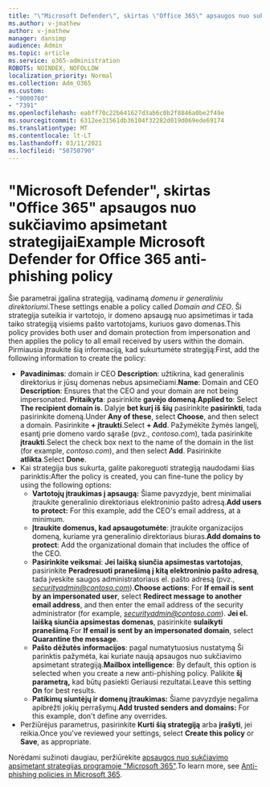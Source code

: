 ```yaml
---
title: "\"Microsoft Defender\", skirtas \"Office 365\" apsaugos nuo sukčiavimo apsimetant strategijai"
ms.author: v-jmathew
author: v-jmathew
manager: dansimp
audience: Admin
ms.topic: article
ms.service: o365-administration
ROBOTS: NOINDEX, NOFOLLOW
localization_priority: Normal
ms.collection: Adm_O365
ms.custom:
- "9000760"
- "7391"
ms.openlocfilehash: eabff70c22b641627d3ab6c0b2f8846a0be2f49e
ms.sourcegitcommit: 6312ee31561db36104f32282d019d069ede69174
ms.translationtype: MT
ms.contentlocale: lt-LT
ms.lasthandoff: 03/11/2021
ms.locfileid: "50750790"
---
```

# <a name="example-microsoft-defender-for-office-365-anti-phishing-policy"></a><span data-ttu-id="6c09a-102">"Microsoft Defender", skirtas "Office 365" apsaugos nuo sukčiavimo apsimetant strategijai</span><span class="sxs-lookup"><span data-stu-id="6c09a-102">Example Microsoft Defender for Office 365 anti-phishing policy</span></span>

<span data-ttu-id="6c09a-103">Šie parametrai įgalina strategiją, vadinamą *domenu ir generaliniu direktoriumi*.</span><span class="sxs-lookup"><span data-stu-id="6c09a-103">These settings enable a policy called *Domain and CEO*.</span></span> <span data-ttu-id="6c09a-104">Ši strategija suteikia ir vartotojo, ir domeno apsaugą nuo apsimetimas ir tada taiko strategiją visiems pašto vartotojams, kuriuos gavo domenas.</span><span class="sxs-lookup"><span data-stu-id="6c09a-104">This policy provides both user and domain protection from impersonation and then applies the policy to all email received by users within the domain.</span></span> <span data-ttu-id="6c09a-105">Pirmiausia įtraukite šią informaciją, kad sukurtumėte strategiją:</span><span class="sxs-lookup"><span data-stu-id="6c09a-105">First, add the following information to create the policy:</span></span>

- <span data-ttu-id="6c09a-106">**Pavadinimas**: domain ir CEO **Description**: užtikrina, kad generalinis direktorius ir jūsų domenas nebus apsimečiami.</span><span class="sxs-lookup"><span data-stu-id="6c09a-106">**Name**: Domain and CEO **Description**: Ensures that the CEO and your domain are not being impersonated.</span></span>
  <span data-ttu-id="6c09a-107">**Pritaikyta**: pasirinkite **gavėjo domeną**.</span><span class="sxs-lookup"><span data-stu-id="6c09a-107">**Applied to**: Select **The recipient domain is**.</span></span> <span data-ttu-id="6c09a-108">Dalyje **bet kurį iš šių** pasirinkite **pasirinkti**, tada pasirinkite domeną.</span><span class="sxs-lookup"><span data-stu-id="6c09a-108">Under **Any of these**, select **Choose**, and then select a domain.</span></span> <span data-ttu-id="6c09a-109">Pasirinkite **+ įtraukti**.</span><span class="sxs-lookup"><span data-stu-id="6c09a-109">Select **+ Add**.</span></span> <span data-ttu-id="6c09a-110">Pažymėkite žymės langelį, esantį prie domeno vardo sąraše (pvz., *contoso.com*), tada pasirinkite **įtraukti**.</span><span class="sxs-lookup"><span data-stu-id="6c09a-110">Select the check box next to the name of the domain in the list (for example, *contoso.com*), and then select **Add**.</span></span> <span data-ttu-id="6c09a-111">Pasirinkite **atlikta**.</span><span class="sxs-lookup"><span data-stu-id="6c09a-111">Select **Done**.</span></span>
- <span data-ttu-id="6c09a-112">Kai strategija bus sukurta, galite pakoreguoti strategiją naudodami šias parinktis:</span><span class="sxs-lookup"><span data-stu-id="6c09a-112">After the policy is created, you can fine-tune the policy by using the following options:</span></span>
  - <span data-ttu-id="6c09a-113">**Vartotojų įtraukimas į apsaugą:** Šiame pavyzdyje, bent minimaliai įtraukite generalinio direktoriaus elektroninio pašto adresą.</span><span class="sxs-lookup"><span data-stu-id="6c09a-113">**Add users to protect:** For this example, add the CEO's email address, at a minimum.</span></span>
  - <span data-ttu-id="6c09a-114">**Įtraukite domenus, kad apsaugotumėte**: įtraukite organizacijos domeną, kuriame yra generalinio direktoriaus biuras.</span><span class="sxs-lookup"><span data-stu-id="6c09a-114">**Add domains to protect**: Add the organizational domain that includes the office of the CEO.</span></span>
  - <span data-ttu-id="6c09a-115">**Pasirinkite veiksmai**: **Jei laišką siunčia apsimestas vartotojas**, pasirinkite **Peradresuoti pranešimą į kitą elektroninio pašto adresą**, tada įveskite saugos administratoriaus el. pašto adresą (pvz., *securityadmin@contoso.com*).</span><span class="sxs-lookup"><span data-stu-id="6c09a-115">**Choose actions**: For **If email is sent by an impersonated user**, select **Redirect message to another email address**, and then enter the email address of the security administrator (for example, *securityadmin@contoso.com*).</span></span> <span data-ttu-id="6c09a-116">**Jei el. laišką siunčia apsimestas domenas**, pasirinkite **sulaikyti pranešimą**.</span><span class="sxs-lookup"><span data-stu-id="6c09a-116">For **If email is sent by an impersonated domain**, select **Quarantine the message**.</span></span>
  - <span data-ttu-id="6c09a-117">**Pašto dėžutės informacijos**: pagal numatytuosius nustatymą Ši parinktis pažymėta, kai kuriate naują apsaugos nuo sukčiavimo apsimetant strategiją.</span><span class="sxs-lookup"><span data-stu-id="6c09a-117">**Mailbox intelligence**: By default, this option is selected when you create a new anti-phishing policy.</span></span> <span data-ttu-id="6c09a-118">Palikite **šį parametrą,** kad būtų pasiekti Geriausi rezultatai.</span><span class="sxs-lookup"><span data-stu-id="6c09a-118">Leave this setting **On** for best results.</span></span>
  - <span data-ttu-id="6c09a-119">**Patikimų siuntėjų ir domenų įtraukimas:** Šiame pavyzdyje negalima apibrėžti jokių perrašymų.</span><span class="sxs-lookup"><span data-stu-id="6c09a-119">**Add trusted senders and domains:** For this example, don't define any overrides.</span></span>
- <span data-ttu-id="6c09a-120">Peržiūrėjus parametrus, pasirinkite **Kurti šią strategiją** arba **įrašyti**, jei reikia.</span><span class="sxs-lookup"><span data-stu-id="6c09a-120">Once you've reviewed your settings, select **Create this policy** or **Save**, as appropriate.</span></span>

<span data-ttu-id="6c09a-121">Norėdami sužinoti daugiau, peržiūrėkite [apsaugos nuo sukčiavimo apsimetant strategijas programoje "Microsoft 365"](https://go.microsoft.com/fwlink/?linkid=2092235).</span><span class="sxs-lookup"><span data-stu-id="6c09a-121">To learn more, see [Anti-phishing policies in Microsoft 365](https://go.microsoft.com/fwlink/?linkid=2092235).</span></span>
